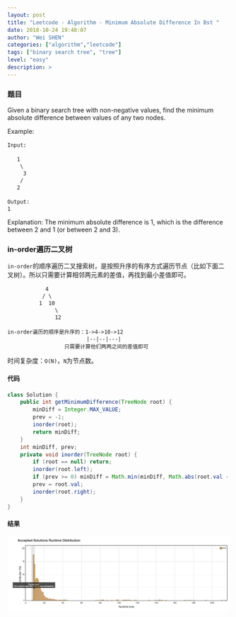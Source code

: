 ```yaml
---
layout: post
title: "Leetcode - Algorithm - Minimum Absolute Difference In Bst "
date: 2018-10-24 19:48:07
author: "Wei SHEN"
categories: ["algorithm","leetcode"]
tags: ["binary search tree", "tree"]
level: "easy"
description: >
---
```


### 题目
Given a binary search tree with non-negative values, find the minimum absolute difference between values of any two nodes.

Example:
```
Input:

   1
    \
     3
    /
   2

Output:
1
```

Explanation:
The minimum absolute difference is 1, which is the difference between 2 and 1 (or between 2 and 3).

### in-order遍历二叉树
`in-order`的顺序遍历二叉搜索树，是按照升序的有序方式遍历节点（比如下面二叉树）。所以只需要计算相邻两元素的差值，再找到最小差值即可。
```
            4
           / \
          1  10
               \
               12

in-order遍历的顺序是升序的：1->4->10->12
                         |--|--|---|
                  只需要计算他们两两之间的差值即可
```

时间复杂度：`O(N)`，`N`为节点数。

#### 代码
```java
class Solution {
    public int getMinimumDifference(TreeNode root) {
        minDiff = Integer.MAX_VALUE;
        prev = -1;
        inorder(root);
        return minDiff;
    }
    int minDiff, prev;
    private void inorder(TreeNode root) {
        if (root == null) return;
        inorder(root.left);
        if (prev >= 0) minDiff = Math.min(minDiff, Math.abs(root.val - prev));
        prev = root.val;
        inorder(root.right);
    }
}
```

#### 结果
![minimum-absolute-difference-in-bst-1](/images/leetcode/minimum-absolute-difference-in-bst-1.png)
